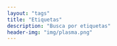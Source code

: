 ```yaml
---
layout: "tags"
title: "Etiquetas"
description: "Busca por etiquetas"
header-img: "img/plasma.png"
---
```

